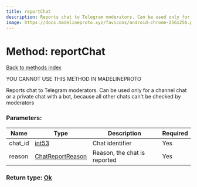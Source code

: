 ```yaml
---
title: reportChat
description: Reports chat to Telegram moderators. Can be used only for a channel chat or a private chat with a bot, because all other chats can't be checked by moderators
image: https://docs.madelineproto.xyz/favicons/android-chrome-256x256.png
---
```

# Method: reportChat  
[Back to methods index](index.md)


YOU CANNOT USE THIS METHOD IN MADELINEPROTO


Reports chat to Telegram moderators. Can be used only for a channel chat or a private chat with a bot, because all other chats can't be checked by moderators

### Parameters:

| Name     |    Type       | Description | Required |
|----------|---------------|-------------|----------|
|chat\_id|[int53](../types/int53.md) | Chat identifier | Yes|
|reason|[ChatReportReason](../types/ChatReportReason.md) | Reason, the chat is reported | Yes|


### Return type: [Ok](../types/Ok.md)

